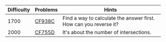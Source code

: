 | Difficulty | Problems | Hints |
| -------- | -------- | -------- |
| 1700 | [CF938C](https://codeforces.com/problemset/problem/938/C) | Find a way to calculate the answer first. How can you reverse it? |
| 2000 | [CF755D](https://codeforces.com/problemset/problem/755/D) | It's about the number of intersections. |